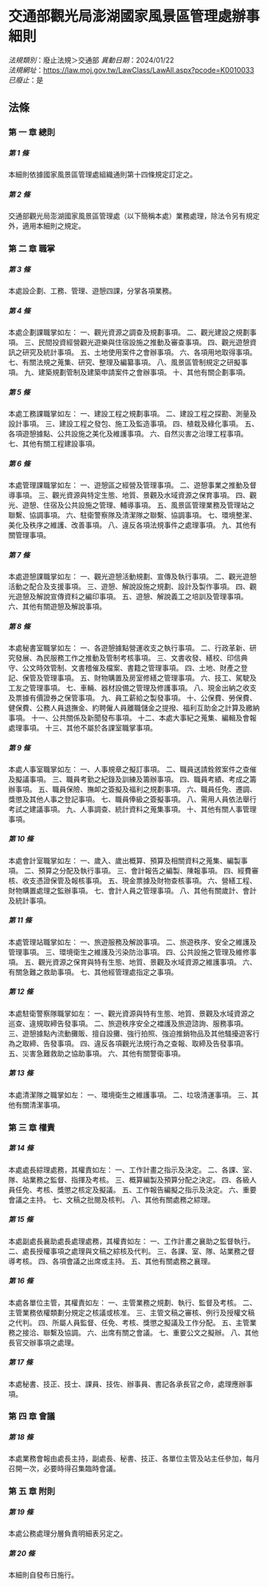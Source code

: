 # 交通部觀光局澎湖國家風景區管理處辦事細則

*法規類別*：廢止法規＞交通部
*異動日期*：2024/01/22  
*法規網址*：https://law.moj.gov.tw/LawClass/LawAll.aspx?pcode=K0010033
*已廢止*：是


## 法條
### 第 一 章 總則

##### 第 1 條
本細則依據國家風景區管理處組織通則第十四條規定訂定之。

##### 第 2 條
交通部觀光局澎湖國家風景區管理處（以下簡稱本處）業務處理，除法令另有規定外，適用本細則之規定。

### 第 二 章 職掌

##### 第 3 條
本處設企劃、工務、管理、遊憩四課，分掌各項業務。

##### 第 4 條
本處企劃課職掌如左：
一、觀光資源之調查及規劃事項。
二、觀光建設之規劃事項。
三、民間投資經營觀光遊樂與住宿設施之推動及審查事項。
四、觀光遊憩資訊之研究及統計事項。
五、土地使用案件之會辦事項。
六、各項用地取得事項。
七、有關法規之蒐集、研究、整理及編纂事項。
八、風景區管制規定之研擬事項。
九、建築規劃管制及建築申請案件之會辦事項。
十、其他有關企劃事項。

##### 第 5 條
本處工務課職掌如左：
一、建設工程之規劃事項。
二、建設工程之探勘、測量及設計事項。
三、建設工程之發包、施工及監造事項。
四、植栽及綠化事項。
五、各項遊憩據點、公共設施之美化及維護事項。
六、自然災害之治理工程事項。
七、其他有關工程建設事項。

##### 第 6 條
本處管理課職掌如左：
一、遊憩區之經營及管理事項。
二、遊憩事業之推動及督導事項。
三、觀光資源與特定生態、地質、景觀及水域資源之保育事項。
四、觀光、遊憩、住宿及公共設施之管理、輔導事項。
五、風景區管理業務及管理站之聯繫、協調事項。
六、駐衛警察隊及清潔隊之聯繫、協調事項。
七、環境整潔、美化及秩序之維護、改善事項。
八、違反各項法規事件之處理事項。
九、其他有關管理事項。

##### 第 7 條
本處遊憩課職掌如左：
一、觀光遊憩活動規劃、宣傳及執行事項。
二、觀光遊憩活動之配合及支援事項。
三、遊憩、解說設施之規劃、設計及製作事項。
四、觀光遊憩及解說宣傳資料之編印事項。
五、遊憩、解說義工之培訓及管理事項。
六、其他有關遊憩及解說事項。

##### 第 8 條
本處秘書室職掌如左：
一、各遊憩據點營運收支之執行事項。
二、行政革新、研究發展、為民服務工作之推動及管制考核事項。
三、文書收發、繕校、印信典守、公文時效管制、文書稽催及檔案、書籍之管理事項。
四、土地、財產之登記、保管及管理事項。
五、財物購置及房室修繕之管理事項。
六、技工、駕駛及工友之管理事項。
七、車輛、器材設備之管理及修護事項。
八、現金出納之收支及票據有價證券之保管事項。
九、員工薪給之製發事項。
十、公保費、勞保費、健保費、公務人員退撫金、約聘僱人員離職儲金之提撥、福利互助金之計算及繳納事項。
十一、公共關係及新聞發布事項。
十二、本處大事紀之蒐集、編輯及會報處理事項。
十三、其他不屬於各課室職掌事項。

##### 第 9 條
本處人事室職掌如左：
一、人事規章之擬訂事項。
二、職員送請銓敘案件之查催及擬議事項。
三、職員考勤之紀錄及訓練及籌辦事項。
四、職員考績、考成之籌辦事項。
五、職員保險、撫卹之簽擬及福利之規劃事項。
六、職員任免、遷調、獎懲及其他人事之登記事項。
七、職員俸級之簽擬事項。
八、需用人員依法舉行考試之建議事項。
九、人事調查、統計資料之蒐集事項。
十、其他有關人事管理事項。

##### 第 10 條
本處會計室職掌如左：
一、歲入、歲出概算、預算及相關資料之蒐集、編製事項。
二、預算之分配及執行事項。
三、會計報告之編製、陳報事項。
四、經費審核、收支憑證保管及報核事項。
五、現金票據及財物查核事項。
六、營繕工程、財物購置處理之監辦事項。
七、會計人員之管理事項。
八、其他有關歲計、會計及統計事項。

##### 第 11 條
本處管理站職掌如左：
一、旅遊服務及解說事項。
二、旅遊秩序、安全之維護及管理事項。
三、環境衛生之維護及污染防治事項。
四、公共設施之管理及維修事項。
五、觀光資源之保育與特有生態、地質、景觀及水域資源之維護事項。
六、有關急難之救助事項。
七、其他經管理處指定之事項。

##### 第 12 條
本處駐衛警察隊職掌如左：
一、觀光資源與特有生態、地質、景觀及水域資源之巡查、違規取締告發事項。
二、旅遊秩序安全之襠護及旅遊諮詢、服務事項。
三、遊憩據點內流動攤販、擅自設攤、強行拍照、強迫推銷物品及其他騷擾遊客行為之取締、告發事項。
四、違反各項觀光法規行為之查報、取締及告發事項。
五、災害急難救助之協助事項。
六、其他有關警衛事項。

##### 第 13 條
本處清潔隊之職掌如左：
一、環境衛生之維護事項。
二、垃圾清運事項。
三、其他有關清潔事項。

### 第 三 章 權責

##### 第 14 條
本處處長綜理處務，其權責如左：
一、工作計畫之指示及決定。
二、各課、室、隊、站業務之監督、指揮及考核。
三、概算編製及預算分配之決定。
四、各級人員任免、考核、獎懲之核定及擬議。
五、工作報告編擬之指示及決定。
六、重要會議之主持。
七、文稿之批閱及核判。
八、其他有關處務之綜理。

##### 第 15 條
本處副處長襄助處長處理處務，其權責如左：
一、工作計畫之襄助之監督執行。
二、處長授權事項之處理與文稿之綜核及代判。
三、各課、室、隊、站業務之督導考核。
四、各項會議之出席或主持。
五、其他有關處務之襄理。

##### 第 16 條
本處各單位主管，其權責如左：
一、主管業務之規劃、執行、監督及考核。
二、主管業務依權類劃分規定之核議或核准。
三、主管文稿之審核、例行及授權文稿之代判。
四、所屬人員監督、任免、考核、獎懲之擬議及工作分配。
五、主管業務之接洽、聯繫及協調。
六、出席有關之會議。
七、重要公文之擬辦。
八、其他長官交辦事項之處理。

##### 第 17 條
本處秘書、技正、技士、課員、技佐、辦事員、書記各承長官之命，處理應辦事項。

### 第 四 章 會議

##### 第 18 條
本處業務會報由處長主持，副處長、秘書、技正、各單位主管及站主任參加，每月召開一次，必要時得召集臨時會議。

### 第 五 章 附則

##### 第 19 條
本處公務處理分層負責明細表另定之。

##### 第 20 條
本細則自發布日施行。


